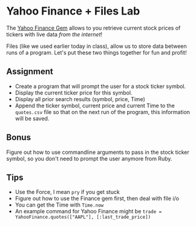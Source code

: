 # Yahoo Finance + Files Lab

The [Yahoo Finance Gem](https://github.com/herval/yahoo-finance) allows to you retrieve current stock prices of tickers with live data *from the internet*!

Files (like we used earlier today in class), allow us to store data between runs of a program. Let's put these two things together for fun and profit!

## Assignment

* Create a program that will prompt the user for a stock ticker symbol.
* Display the current ticker price for this symbol.
* Display all prior search results (symbol, price, Time)
* Append the ticker symbol, current price and current Time to the `quotes.csv` file so that on the next run of the program, this information will be saved.

## Bonus

Figure out how to use commandline arguments to pass in the stock ticker symbol, so you don't need to prompt the user anymore from Ruby.

## Tips

<!-- * Run `bundle install` when you first clone this repo and change into the directory. This will do something special with the Gemfile that we'll talk about more later. -->
* Use the Force, I mean `pry` if you get stuck
* Figure out how to use the Finance gem first, then deal with file i/o
* You can get the Time with `Time.now`
* An example command for Yahoo Finance might be `trade = YahooFinance.quotes(["AAPL"], [:last_trade_price])`
